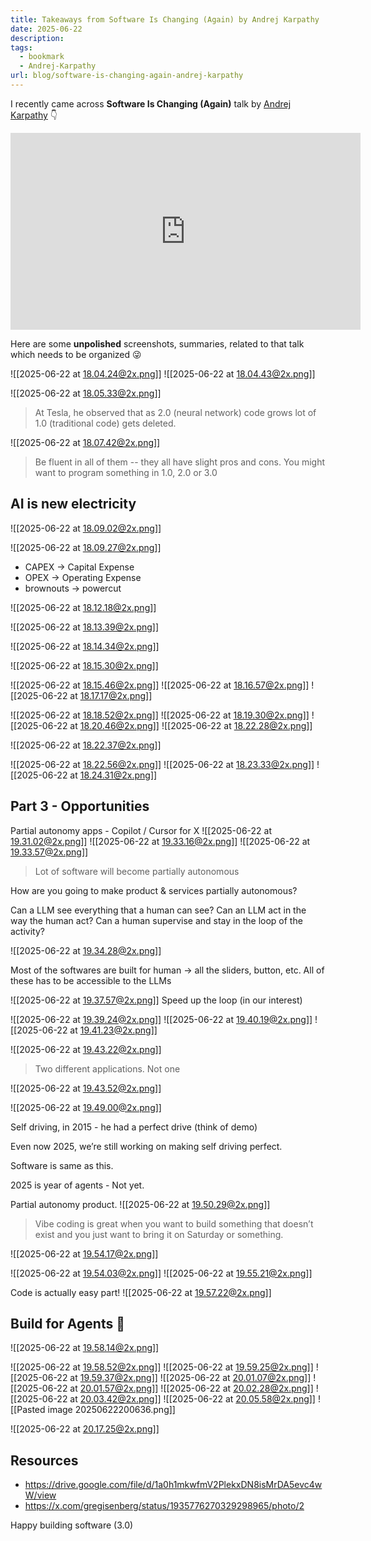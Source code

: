 ```yaml
---
title: Takeaways from Software Is Changing (Again) by Andrej Karpathy
date: 2025-06-22
description: 
tags:
  - bookmark
  - Andrej-Karpathy
url: blog/software-is-changing-again-andrej-karpathy
---
```

I recently came across **Software Is Changing (Again)** talk by [Andrej Karpathy](https://karpathy.ai/) 👇

<iframe width="560" height="315" src="https://www.youtube-nocookie.com/embed/LCEmiRjPEtQ?si=xpOdpLJAXClVcDmc" title="YouTube video player" frameborder="0" allow="accelerometer; autoplay; clipboard-write; encrypted-media; gyroscope; picture-in-picture; web-share" referrerpolicy="strict-origin-when-cross-origin" allowfullscreen></iframe>

Here are some **unpolished** screenshots, summaries, related to that talk which needs to be organized 😜

![[2025-06-22 at 18.04.24@2x.png]]
![[2025-06-22 at 18.04.43@2x.png]]

![[2025-06-22 at 18.05.33@2x.png]]
> At Tesla, he observed that as 2.0 (neural network) code grows lot of 1.0 (traditional code) gets deleted.

![[2025-06-22 at 18.07.42@2x.png]]
> Be fluent in all of them -- they all have slight pros and cons. You might want to program something in 1.0, 2.0 or 3.0

## AI is new electricity 
![[2025-06-22 at 18.09.02@2x.png]]

![[2025-06-22 at 18.09.27@2x.png]]

- CAPEX -> Capital Expense
- OPEX -> Operating Expense
- brownouts -> powercut

![[2025-06-22 at 18.12.18@2x.png]]

![[2025-06-22 at 18.13.39@2x.png]]

![[2025-06-22 at 18.14.34@2x.png]]

![[2025-06-22 at 18.15.30@2x.png]]

![[2025-06-22 at 18.15.46@2x.png]]
![[2025-06-22 at 18.16.57@2x.png]]
![[2025-06-22 at 18.17.17@2x.png]]

![[2025-06-22 at 18.18.52@2x.png]]
![[2025-06-22 at 18.19.30@2x.png]]
![[2025-06-22 at 18.20.46@2x.png]]
![[2025-06-22 at 18.22.28@2x.png]]

![[2025-06-22 at 18.22.37@2x.png]]

![[2025-06-22 at 18.22.56@2x.png]]
![[2025-06-22 at 18.23.33@2x.png]]
![[2025-06-22 at 18.24.31@2x.png]]

## Part 3 - Opportunities
Partial autonomy apps - Copilot / Cursor for X
![[2025-06-22 at 19.31.02@2x.png]]
![[2025-06-22 at 19.33.16@2x.png]]
![[2025-06-22 at 19.33.57@2x.png]]

> Lot of software will become partially autonomous

How are you going to make product & services partially autonomous?

Can a LLM see everything that a human can see?
Can an LLM act in the way the human act?
Can a human supervise and stay in the loop of the activity?

![[2025-06-22 at 19.34.28@2x.png]]

Most of the softwares are built for human -> all the sliders, button, etc. All of these has to be accessible to the LLMs

![[2025-06-22 at 19.37.57@2x.png]]
Speed up the loop (in our interest)

![[2025-06-22 at 19.39.24@2x.png]]
![[2025-06-22 at 19.40.19@2x.png]]
![[2025-06-22 at 19.41.23@2x.png]]

![[2025-06-22 at 19.43.22@2x.png]]
> Two different applications. Not one

![[2025-06-22 at 19.43.52@2x.png]]

![[2025-06-22 at 19.49.00@2x.png]]

Self driving, in 2015 - he had a perfect drive (think of demo)

Even now 2025, we’re still working on making self driving perfect.

Software is same as this.

2025 is year of agents - Not yet.

Partial autonomy product.
![[2025-06-22 at 19.50.29@2x.png]]

> Vibe coding is great when you want to build something that doesn’t exist and you just want to bring it on Saturday or something.

![[2025-06-22 at 19.54.17@2x.png]]

![[2025-06-22 at 19.54.03@2x.png]]
![[2025-06-22 at 19.55.21@2x.png]]

Code is actually easy part!
![[2025-06-22 at 19.57.22@2x.png]]
## Build for Agents 🤖
![[2025-06-22 at 19.58.14@2x.png]]

![[2025-06-22 at 19.58.52@2x.png]]
![[2025-06-22 at 19.59.25@2x.png]]
![[2025-06-22 at 19.59.37@2x.png]]
![[2025-06-22 at 20.01.07@2x.png]]
![[2025-06-22 at 20.01.57@2x.png]]
![[2025-06-22 at 20.02.28@2x.png]]
![[2025-06-22 at 20.03.42@2x.png]]
![[2025-06-22 at 20.05.58@2x.png]]
![[Pasted image 20250622200636.png]]

![[2025-06-22 at 20.17.25@2x.png]]
## Resources
- https://drive.google.com/file/d/1a0h1mkwfmV2PlekxDN8isMrDA5evc4wW/view
- https://x.com/gregisenberg/status/1935776270329298965/photo/2





Happy building software (3.0)